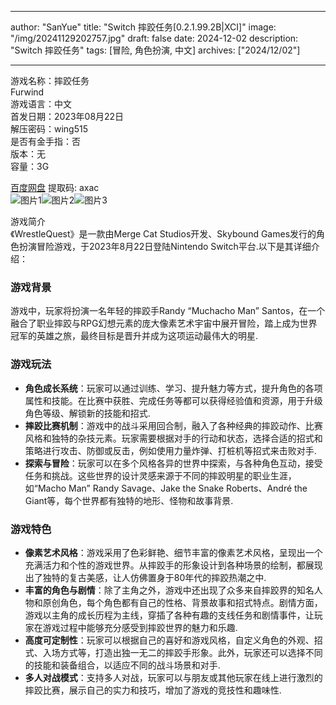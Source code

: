 
---
author: "SanYue"
title: "Switch 摔跤任务[0.2.1.99.2B|XCI]"
image: "/img/20241129202757.jpg"
draft: false
date: 2024-12-02
description: "Switch 摔跤任务"
tags: [冒险, 角色扮演, 中文]
archives: ["2024/12/02"]

---

游戏名称：摔跤任务   
Furwind    
游戏语言：中文  
首发日期：2023年08月22日  
解压密码：wing515  
是否有金手指：否  
版本：无   
容量：3G

[百度网盘](https://pan.baidu.com/s/12SkNDACwJ5roH2ivoonJSw) 提取码: axac  
![图片1](/img/0fc598.jpg)![图片2](/img/393201.jpg)![图片3](/img/269a24.jpg)  

游戏简介  
《WrestleQuest》是一款由Merge Cat Studios开发、Skybound Games发行的角色扮演冒险游戏，于2023年8月22日登陆Nintendo Switch平台.以下是其详细介绍：

### 游戏背景
游戏中，玩家将扮演一名年轻的摔跤手Randy “Muchacho Man” Santos，在一个融合了职业摔跤与RPG幻想元素的庞大像素艺术宇宙中展开冒险，踏上成为世界冠军的英雄之旅，最终目标是晋升并成为这项运动最伟大的明星.

### 游戏玩法
- **角色成长系统**：玩家可以通过训练、学习、提升魅力等方式，提升角色的各项属性和技能。在比赛中获胜、完成任务等都可以获得经验值和资源，用于升级角色等级、解锁新的技能和招式.
- **摔跤比赛机制**：游戏中的战斗采用回合制，融入了各种经典的摔跤动作、比赛风格和独特的杂技元素。玩家需要根据对手的行动和状态，选择合适的招式和策略进行攻击、防御或反击，例如使用力量炸弹、打桩机等招式来击败对手.
- **探索与冒险**：玩家可以在多个风格各异的世界中探索，与各种角色互动，接受任务和挑战。这些世界的设计灵感来源于不同的摔跤明星的职业生涯，如“Macho Man” Randy Savage、Jake the Snake Roberts、André the Giant等，每个世界都有独特的地形、怪物和故事背景.

### 游戏特色
- **像素艺术风格**：游戏采用了色彩鲜艳、细节丰富的像素艺术风格，呈现出一个充满活力和个性的游戏世界。从摔跤手的形象设计到各种场景的绘制，都展现出了独特的复古美感，让人仿佛置身于80年代的摔跤热潮之中.
- **丰富的角色与剧情**：除了主角之外，游戏中还出现了众多来自摔跤界的知名人物和原创角色，每个角色都有自己的性格、背景故事和招式特点。剧情方面，游戏以主角的成长历程为主线，穿插了各种有趣的支线任务和剧情事件，让玩家在游戏过程中能够充分感受到摔跤世界的魅力和乐趣.
- **高度可定制性**：玩家可以根据自己的喜好和游戏风格，自定义角色的外观、招式、入场方式等，打造出独一无二的摔跤手形象。此外，玩家还可以选择不同的技能和装备组合，以适应不同的战斗场景和对手.
- **多人对战模式**：支持多人对战，玩家可以与朋友或其他玩家在线上进行激烈的摔跤比赛，展示自己的实力和技巧，增加了游戏的竞技性和趣味性.
 
